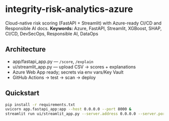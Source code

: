 # integrity-risk-analytics-azure
Cloud-native risk scoring (FastAPI + Streamlit) with Azure-ready CI/CD and Responsible AI docs.
**Keywords:** Azure, FastAPI, Streamlit, XGBoost, SHAP, CI/CD, DevSecOps, Responsible AI, DataOps
## Architecture
- app/fastapi_app.py — `/score`, `/explain`
- ui/streamlit_app.py — upload CSV → scores + explanations
- Azure Web App ready; secrets via env vars/Key Vault
- GitHub Actions → test → scan → deploy
## Quickstart
```bash
pip install -r requirements.txt
uvicorn app.fastapi_app:app --host 0.0.0.0 --port 8000 &
streamlit run ui/streamlit_app.py --server.address 0.0.0.0 --server.port 8501
